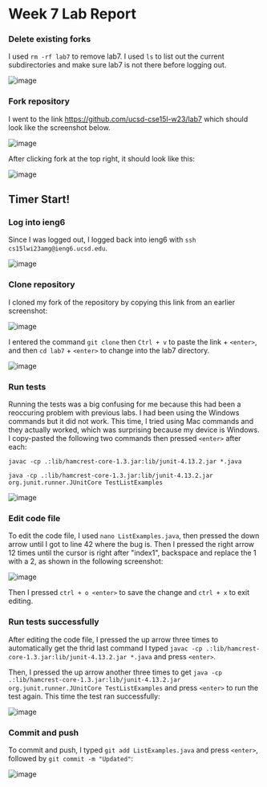 # Week 7 Lab Report

### Delete existing forks

I used `rm -rf lab7` to remove lab7. I used `ls` to list out the current subdirectories and make sure lab7 is not there before logging out.

![image](https://user-images.githubusercontent.com/122491370/220839483-b83e094c-c17a-4b63-b0d4-d9a40d5d675a.png)

### Fork repository

I went to the link <https://github.com/ucsd-cse15l-w23/lab7> which should look like the screenshot below.

![image](https://user-images.githubusercontent.com/122491370/220840340-ecf28832-dc19-4fef-9134-c52b2885b38b.png)

After clicking fork at the top right, it should look like this:

![image](https://user-images.githubusercontent.com/122491370/220840435-4b5dfad6-5acc-488f-9be9-8959aa4bfb86.png)

## Timer Start!

### Log into ieng6

Since I was logged out, I logged back into ieng6 with `ssh cs15lwi23amg@ieng6.ucsd.edu`.

![image](https://user-images.githubusercontent.com/122491370/220840578-941f02ec-8ec3-4e8d-850d-3e8d3d0f8c55.png)

### Clone repository

I cloned my fork of the repository by copying this link from an earlier screenshot:

![image](https://user-images.githubusercontent.com/122491370/220840855-c87d980b-adc1-4c2c-9580-3f5da18bf2d6.png)

I entered the command `git clone` then `Ctrl + v` to paste the link + `<enter>`, and then `cd lab7` + `<enter>` to change into the lab7 directory.

![image](https://user-images.githubusercontent.com/122491370/220841081-5ff42119-93e0-4f21-bae2-def9ba5411cd.png)

### Run tests

Running the tests was a big confusing for me because this had been a reoccuring problem with previous labs. I had been using the Windows commands but it did not work. This time, I tried using Mac commands and they actually worked, which was surprising because my device is Windows. I copy-pasted the following two commands then pressed `<enter>` after each:

`javac -cp .:lib/hamcrest-core-1.3.jar:lib/junit-4.13.2.jar *.java`

`java -cp .:lib/hamcrest-core-1.3.jar:lib/junit-4.13.2.jar org.junit.runner.JUnitCore TestListExamples`

![image](https://user-images.githubusercontent.com/122491370/220842971-3a18e013-2684-4ffb-99e5-aefb075a83e8.png)

### Edit code file

To edit the code file, I used `nano ListExamples.java`, then pressed the down arrow until I got to line 42 where the bug is. Then I pressed the right arrow 12 times until the cursor is right after "index1", backspace and replace the 1 with a 2, as shown in the following screenshot:

![image](https://user-images.githubusercontent.com/122491370/220846850-a0273566-43d9-4cbb-ba0b-8da161c9376d.png)

Then I pressed `ctrl + o <enter>` to save the change and `ctrl + x` to exit editing.

### Run tests successfully

After editing the code file, I pressed the up arrow three times to automatically get the thrid last command I typed `javac -cp .:lib/hamcrest-core-1.3.jar:lib/junit-4.13.2.jar *.java` and press `<enter>`.

Then, I pressed the up arrow another three times to get `java -cp .:lib/hamcrest-core-1.3.jar:lib/junit-4.13.2.jar org.junit.runner.JUnitCore TestListExamples` and press `<enter>` to run the test again. This time the test ran successfully:

![image](https://user-images.githubusercontent.com/122491370/220849325-82c25a69-50cd-4970-bc4a-86afc2685c6f.png)

### Commit and push

To commit and push, I typed `git add ListExamples.java` and press `<enter>`, followed by `git commit -m "Updated"`:

![image](https://user-images.githubusercontent.com/122491370/220849599-92096af9-6ca2-43c9-af44-0b7b03ca833b.png)

